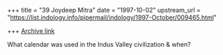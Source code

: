 +++
title = "39 Joydeep Mitra"
date = "1997-10-02"
upstream_url = "https://list.indology.info/pipermail/indology/1997-October/009465.html"

+++
[Archive link](https://list.indology.info/pipermail/indology/1997-October/009465.html)

What calendar was used in the Indus Valley civilization & when?



